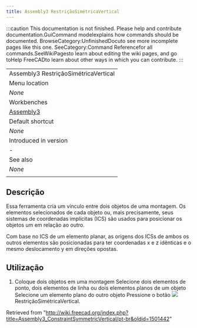 ```yaml
---
title: Assembly3 RestriçãoSimétricaVertical
---
```

:::caution
This documentation is not finished. Please help and contribute documentation.GuiCommand modelexplains how commands should be documented. BrowseCategory:UnfinishedDocuto see more incomplete pages like this one. SeeCategory:Command Referencefor all commands.SeeWikiPagesto learn about editing the wiki pages, and go toHelp FreeCADto learn about other ways in which you can contribute.
:::

|  |
| --- |
| Assembly3 RestriçãoSimétricaVertical |
| Menu location |
| *None* |
| Workbenches |
| [Assembly3](/Assembly3_Workbench/pt-br "Assembly3 Workbench/pt-br") |
| Default shortcut |
| *None* |
| Introduced in version |
| - |
| See also |
| *None* |
|  |

## Descrição

Essa ferramenta cria um vínculo entre dois objetos de uma montagem. Os elementos selecionados de cada objeto ou, mais precisamente, seus sistemas de coordenadas implícitas (ICS) são usados para posicionar os objetos um em relação ao outro.

Com base no ICS de um elemento planar, as origens dos ICSs de ambos os outros elementos são posicionadas para ter coordenadas x e z idênticas e o mesmo deslocamento y em direções opostas.

## Utilização

1. Coloque dois objetos em uma montagem Selecione dois elementos de ponto, dois elementos de linha ou dois elementos planos de um objeto Selecione um elemento plano do outro objeto Pressione o botão ![](/images/Assembly_ConstraintGeneral.svg) RestriçãoSimétricaVertical.

Retrieved from "<http://wiki.freecad.org/index.php?title=Assembly3_ConstraintSymmetricVertical/pt-br&oldid=1501442>"